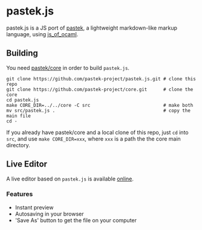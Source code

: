 # pastek.js

pastek.js is a JS port of [pastek][org], a lightweight markdown-like markup
language, using [js\_of\_ocaml][jsofo].

## Building

You need [pastek/core][core] in order to build `pastek.js`.

```
git clone https://github.com/pastek-project/pastek.js.git # clone this repo
git clone https://github.com/pastek-project/core.git      # clone the core
cd pastek.js
make CORE_DIR=../../core -C src                           # make both
mv src/pastek.js .                                        # copy the main file
cd -
```

If you already have pastek/core and a local clone of this repo, just `cd` into
`src`, and use `make CORE_DIR=xxx`, where `xxx` is a path the the core main
directory.

## Live Editor

A live editor based on `pastek.js` is available [online][liveeditor].

### Features

* Instant preview
* Autosaving in your browser
* 'Save As' button to get the file on your computer

[org]: https://github.com/pastek-project
[core]: https://github.com/pastek-project/core
[liveeditor]: http://www.pastek-project.org/pastek.js
[jsofo]: http://ocsigen.org/js_of_ocaml/
